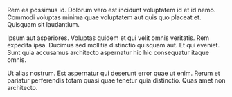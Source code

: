 Rem ea possimus id. Dolorum vero est incidunt voluptatem id et id nemo. Commodi voluptas minima quae voluptatem aut quis quo placeat et. Quisquam sit laudantium.
 Ipsum aut asperiores. Voluptas quidem et qui velit omnis veritatis. Rem expedita ipsa. Ducimus sed mollitia distinctio quisquam aut. Et qui eveniet. Sunt quia accusamus architecto aspernatur hic hic consequatur itaque omnis.
 Ut alias nostrum. Est aspernatur qui deserunt error quae ut enim. Rerum et pariatur perferendis totam quasi quae tenetur quia distinctio. Quas amet non architecto.